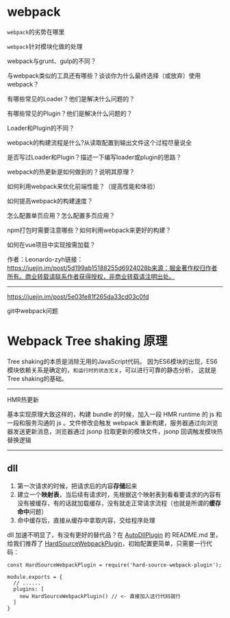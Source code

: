 # webpack

`webpack`的劣势在哪里

`webpack`针对模块化做的处理

webpack与grunt、gulp的不同？

与webpack类似的工具还有哪些？谈谈你为什么最终选择（或放弃）使用webpack？

有哪些常见的Loader？他们是解决什么问题的？

有哪些常见的Plugin？他们是解决什么问题的？

Loader和Plugin的不同？

webpack的构建流程是什么?从读取配置到输出文件这个过程尽量说全

是否写过Loader和Plugin？描述一下编写loader或plugin的思路？

webpack的热更新是如何做到的？说明其原理？

如何利用webpack来优化前端性能？（提高性能和体验）

如何提高webpack的构建速度？

怎么配置单页应用？怎么配置多页应用？

npm打包时需要注意哪些？如何利用webpack来更好的构建？

如何在vue项目中实现按需加载？


作者：Leonardo-zyh链接：https://juejin.im/post/5d199ab15188255d6924028b来源：掘金著作权归作者所有。商业转载请联系作者获得授权，非商业转载请注明出处。



----

https://juejin.im/post/5e03fe81f265da33cd03c0fd

git中webpack问题

# Webpack Tree shaking 原理

Tree shaking的本质是消除无用的JavaScript代码。
因为ES6模块的出现，ES6模块依赖关系是确定的，`和运行时的状态无关`，可以进行可靠的静态分析，
这就是Tree shaking的基础。

---

HMR热更新

基本实现原理大致这样的，构建 bundle 的时候，加入一段 HMR runtime 的 js 和一段和服务沟通的 js 。文件修改会触发 webpack 重新构建，服务器通过向浏览器发送更新消息，浏览器通过 jsonp 拉取更新的模块文件，jsonp 回调触发模块热替换逻辑

---

## dll

1. 第一次请求的时候，把请求后的内容**存储**起来
2. 建立一个**映射表**，当后续有请求时，先根据这个映射表到看看要请求的内容有没有被缓存，有的话就加载缓存，没有就走正常请求流程（也就是所谓的**缓存命中**问题）
3. 命中缓存后，直接从缓存中拿取内容，交给程序处理

dll 加速不明显了，有没有更好的替代品？在 [AutoDllPlugin](https://github.com/asfktz/autodll-webpack-plugin) 的 README.md 里，给我们推荐了 [HardSourceWebpackPlugin](https://github.com/mzgoddard/hard-source-webpack-plugin)，初始配置更简单，只需要一行代码：

```
const HardSourceWebpackPlugin = require('hard-source-webpack-plugin');

module.exports = {
  // ......
  plugins: [
    new HardSourceWebpackPlugin() // <- 直接加入这行代码就行
  ]
}
```

